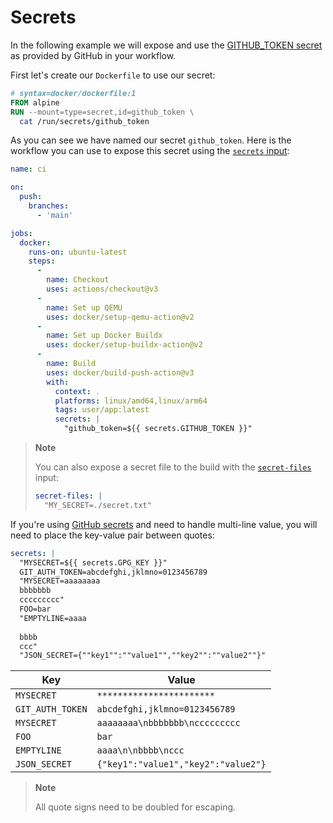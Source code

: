 # Secrets

In the following example we will expose and use the [GITHUB_TOKEN secret](https://docs.github.com/en/actions/security-guides/automatic-token-authentication#about-the-github_token-secret)
as provided by GitHub in your workflow.

First let's create our `Dockerfile` to use our secret:

```dockerfile
# syntax=docker/dockerfile:1
FROM alpine
RUN --mount=type=secret,id=github_token \
  cat /run/secrets/github_token
```

As you can see we have named our secret `github_token`. Here is the workflow
you can use to expose this secret using the [`secrets` input](../../README.md#inputs):

```yaml
name: ci

on:
  push:
    branches:
      - 'main'

jobs:
  docker:
    runs-on: ubuntu-latest
    steps:
      -
        name: Checkout
        uses: actions/checkout@v3
      -
        name: Set up QEMU
        uses: docker/setup-qemu-action@v2
      -
        name: Set up Docker Buildx
        uses: docker/setup-buildx-action@v2
      -
        name: Build
        uses: docker/build-push-action@v3
        with:
          context: .
          platforms: linux/amd64,linux/arm64
          tags: user/app:latest
          secrets: |
            "github_token=${{ secrets.GITHUB_TOKEN }}"
```

> **Note**
>
> You can also expose a secret file to the build with the [`secret-files`](../../README.md#inputs) input:
> ```yaml
> secret-files: |
>   "MY_SECRET=./secret.txt"
> ```

If you're using [GitHub secrets](https://docs.github.com/en/actions/security-guides/encrypted-secrets)
and need to handle multi-line value, you will need to place the key-value pair
between quotes:

```yaml
secrets: |
  "MYSECRET=${{ secrets.GPG_KEY }}"
  GIT_AUTH_TOKEN=abcdefghi,jklmno=0123456789
  "MYSECRET=aaaaaaaa
  bbbbbbb
  ccccccccc"
  FOO=bar
  "EMPTYLINE=aaaa
  
  bbbb
  ccc"
  "JSON_SECRET={""key1"":""value1"",""key2"":""value2""}"
```

| Key                | Value                               |
|--------------------|-------------------------------------|
| `MYSECRET`         | `***********************`           |
| `GIT_AUTH_TOKEN`   | `abcdefghi,jklmno=0123456789`       |
| `MYSECRET`         | `aaaaaaaa\nbbbbbbb\nccccccccc`      |
| `FOO`              | `bar`                               |
| `EMPTYLINE`        | `aaaa\n\nbbbb\nccc`                 |
| `JSON_SECRET`      | `{"key1":"value1","key2":"value2"}` |

> **Note**
>
> All quote signs need to be doubled for escaping.
